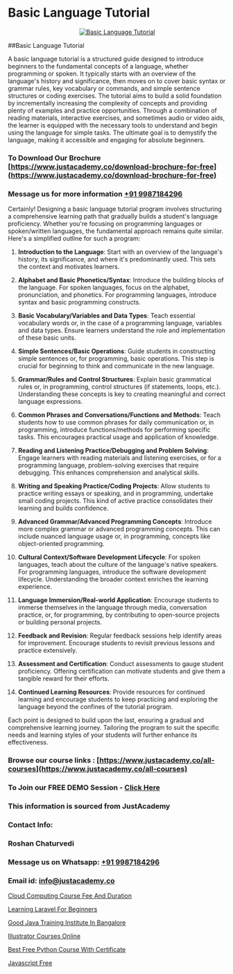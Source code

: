 # Basic Language Tutorial

<p align="center">
  <a href="https://justacademy.co/course-detail/python-training">
    <img src="https://justacademy.co/storage2/course_image/1709713400_course_image.webp" alt="Basic Language Tutorial">
  </a>
</p>
##Basic Language Tutorial

A basic language tutorial is a structured guide designed to introduce beginners to the fundamental concepts of a language, whether programming or spoken. It typically starts with an overview of the language's history and significance, then moves on to cover basic syntax or grammar rules, key vocabulary or commands, and simple sentence structures or coding exercises. The tutorial aims to build a solid foundation by incrementally increasing the complexity of concepts and providing plenty of examples and practice opportunities. Through a combination of reading materials, interactive exercises, and sometimes audio or video aids, the learner is equipped with the necessary tools to understand and begin using the language for simple tasks. The ultimate goal is to demystify the language, making it accessible and engaging for absolute beginners.
### To Download Our Brochure [https://www.justacademy.co/download-brochure-for-free](https://www.justacademy.co/download-brochure-for-free)
### Message us for more information [+91 9987184296](https://api.whatsapp.com/send?phone=919987184296)
Certainly! Designing a basic language tutorial program involves structuring a comprehensive learning path that gradually builds a student's language proficiency. Whether you're focusing on programming languages or spoken/written languages, the fundamental approach remains quite similar. Here's a simplified outline for such a program:

1) **Introduction to the Language**: Start with an overview of the language's history, its significance, and where it's predominantly used. This sets the context and motivates learners.

2) **Alphabet and Basic Phonetics/Syntax**: Introduce the building blocks of the language. For spoken languages, focus on the alphabet, pronunciation, and phonetics. For programming languages, introduce syntax and basic programming constructs.

3) **Basic Vocabulary/Variables and Data Types**: Teach essential vocabulary words or, in the case of a programming language, variables and data types. Ensure learners understand the role and implementation of these basic units.

4) **Simple Sentences/Basic Operations**: Guide students in constructing simple sentences or, for programming, basic operations. This step is crucial for beginning to think and communicate in the new language.

5) **Grammar/Rules and Control Structures**: Explain basic grammatical rules or, in programming, control structures (if statements, loops, etc.). Understanding these concepts is key to creating meaningful and correct language expressions.

6) **Common Phrases and Conversations/Functions and Methods**: Teach students how to use common phrases for daily communication or, in programming, introduce functions/methods for performing specific tasks. This encourages practical usage and application of knowledge.

7) **Reading and Listening Practice/Debugging and Problem Solving**: Engage learners with reading materials and listening exercises, or for a programming language, problem-solving exercises that require debugging. This enhances comprehension and analytical skills.

8) **Writing and Speaking Practice/Coding Projects**: Allow students to practice writing essays or speaking, and in programming, undertake small coding projects. This kind of active practice consolidates their learning and builds confidence.

9) **Advanced Grammar/Advanced Programming Concepts**: Introduce more complex grammar or advanced programming concepts. This can include nuanced language usage or, in programming, concepts like object-oriented programming.

10) **Cultural Context/Software Development Lifecycle**: For spoken languages, teach about the culture of the language's native speakers. For programming languages, introduce the software development lifecycle. Understanding the broader context enriches the learning experience.

11) **Language Immersion/Real-world Application**: Encourage students to immerse themselves in the language through media, conversation practice, or, for programming, by contributing to open-source projects or building personal projects.

12) **Feedback and Revision**: Regular feedback sessions help identify areas for improvement. Encourage students to revisit previous lessons and practice extensively.

13) **Assessment and Certification**: Conduct assessments to gauge student proficiency. Offering certification can motivate students and give them a tangible reward for their efforts.

14) **Continued Learning Resources**: Provide resources for continued learning and encourage students to keep practicing and exploring the language beyond the confines of the tutorial program.

Each point is designed to build upon the last, ensuring a gradual and comprehensive learning journey. Tailoring the program to suit the specific needs and learning styles of your students will further enhance its effectiveness.

### Browse our course links : [https://www.justacademy.co/all-courses](https://www.justacademy.co/all-courses) 
### To Join our FREE DEMO Session - [Click Here](https://www.justacademy.co/register-for-course-demo)


### This information is sourced from JustAcademy
### Contact Info:
### Roshan Chaturvedi
### Message us on Whatsapp: [+91 9987184296](https://api.whatsapp.com/send?phone=919987184296)
### Email id: [info@justacademy.co](mailto:info@justacademy.co)
                
[Cloud Computing Course Fee And Duration](https://www.linkedin.com/pulse/cloud-computing-course-fee-duration-justacademy-mumbai-rh9gc?trackingId=iNhQdX843ZyCclfUtFP0SQ%3D%3D&lipi=urn%3Ali%3Apage%3Ad_flagship3_showcase_admin%3Bd7Lyhom7ShKzEAWk1fq2Tw%3D%3D)

[Learning Laravel For Beginners](https://www.linkedin.com/pulse/learning-laravel-beginners-justacademy-delhi-mqszc?trackingId=sb9kZLHpk55ggDub1sAdTA%3D%3D&lipi=urn%3Ali%3Apage%3Ad_flagship3_company_admin%3BXd%2B4Zk9XQtOyhr1jBDUlIA%3D%3D)

[Good Java Training Institute In Bangalore](https://medium.com/@ranemanish460/good-java-training-institute-in-bangalore-e32f9a76a8b8)

[Illustrator Courses Online](https://medium.com/@namusn/illustrator-courses-online-91ae03b405b6)

[Best Free Python Course With Certificate](https://justacademyin.github.io/justacademy/best-free-python-course-with-certificate)

[Javascript Free](https://justacademyin.github.io/justacademy/javascript-free)

